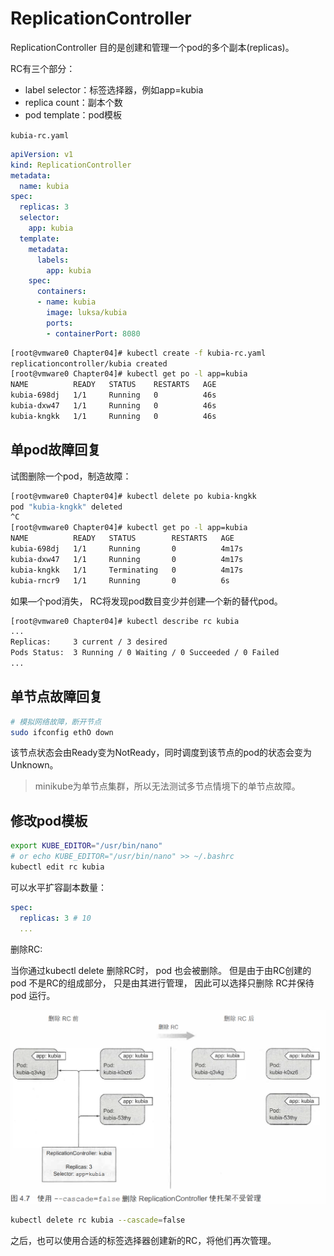 # ReplicationController

ReplicationController
目的是创建和管理一个pod的多个副本(replicas)。

RC有三个部分：

- label selector：标签选择器，例如app=kubia
- replica count：副本个数
- pod template：pod模板

``kubia-rc.yaml``

```yaml
apiVersion: v1
kind: ReplicationController
metadata:
  name: kubia
spec:
  replicas: 3
  selector:
    app: kubia
  template:
    metadata:
      labels:
        app: kubia
    spec:
      containers:
      - name: kubia
        image: luksa/kubia
        ports:
        - containerPort: 8080
```

```bash
[root@vmware0 Chapter04]# kubectl create -f kubia-rc.yaml
replicationcontroller/kubia created
[root@vmware0 Chapter04]# kubectl get po -l app=kubia
NAME          READY   STATUS    RESTARTS   AGE
kubia-698dj   1/1     Running   0          46s
kubia-dxw47   1/1     Running   0          46s
kubia-kngkk   1/1     Running   0          46s
```

## 单pod故障回复

试图删除一个pod，制造故障：

```bash
[root@vmware0 Chapter04]# kubectl delete po kubia-kngkk
pod "kubia-kngkk" deleted
^C
[root@vmware0 Chapter04]# kubectl get po -l app=kubia
NAME          READY   STATUS        RESTARTS   AGE
kubia-698dj   1/1     Running       0          4m17s
kubia-dxw47   1/1     Running       0          4m17s
kubia-kngkk   1/1     Terminating   0          4m17s
kubia-rncr9   1/1     Running       0          6s
```

如果—个pod消失， RC将发现pod数目变少并创建—个新的替代pod。

```bash
[root@vmware0 Chapter04]# kubectl describe rc kubia
...
Replicas:     3 current / 3 desired
Pods Status:  3 Running / 0 Waiting / 0 Succeeded / 0 Failed
...
```

## 单节点故障回复

```bash
# 模拟网络故障，断开节点
sudo ifconfig ethO down
```

该节点状态会由Ready变为NotReady，同时调度到该节点的pod的状态会变为Unknown。

> minikube为单节点集群，所以无法测试多节点情境下的单节点故障。

## 修改pod模板

```bash
export KUBE_EDITOR="/usr/bin/nano"
# or echo KUBE_EDITOR="/usr/bin/nano" >> ~/.bashrc
kubectl edit rc kubia
```

可以水平扩容副本数量：

```yaml
spec:
  replicas: 3 # 10
  ...
```

删除RC:

当你通过kubectl delete 删除RC时， pod 也会被删除。
但是由于由RC创建的pod 不是RC的组成部分，
只是由其进行管理， 因此可以选择只删除 RC并保待pod 运行。

![](../assets/before-delete-rc-and-after-delete-rc.PNG)

```bash
kubectl delete rc kubia --cascade=false
```

之后，也可以使用合适的标签选择器创建新的RC，将他们再次管理。

